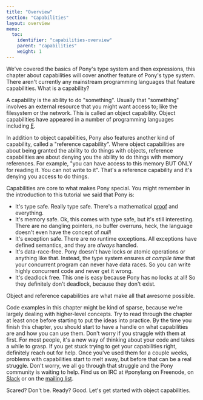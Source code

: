 ```yaml
---
title: "Overview"
section: "Capabilities"
layout: overview
menu:
  toc:
    identifier: "capabilities-overview"
    parent: "capabilities"
    weight: 1
---
```


We've covered the basics of Pony's type system and then expressions, this chapter about capabilities will cover another feature of Pony's type system. There aren't currently any mainstream programming languages that feature capabilities. What is a capability?

A capability is the ability to do "something". Usually that "something" involves an external resource that you might want access to; like the filesystem or the network. This is called an object capability. Object capabilities have appeared in a number of programming languages including [E](https://en.wikipedia.org/wiki/E_%28programming_language%29).

In addition to object capabilities, Pony also features another kind of capability, called a "reference capability". Where object capabilities are about being granted the ability to do things with objects, reference capabilities are about denying you the ability to do things with memory references. For example, "you can have access to this memory BUT ONLY for reading it. You can not write to it". That's a reference capability and it's denying you access to do things.

Capabilities are core to what makes Pony special. You might remember in the introduction to this tutorial we said that Pony is:

* It's type safe. Really type safe. There's a mathematical [proof](http://www.ponylang.org/media/papers/opsla237-clebsch.pdf) and everything.
* It's memory safe. Ok, this comes with type safe, but it's still interesting. There are no dangling pointers, no buffer overruns, heck, the language doesn't even have the concept of _null_!
* It's exception safe. There are no runtime exceptions. All exceptions have defined semantics, and they are _always_ handled.
* It's data-race-free. Pony doesn't have locks or atomic operations or anything like that. Instead, the type system ensures _at compile time_ that your concurrent program can never have data races. So you can write highly concurrent code and never get it wrong.
* It's deadlock free. This one is easy because Pony has no locks at all! So they definitely don't deadlock, because they don't exist.

Object and reference capabilities are what make all that awesome possible.

Code examples in this chapter might be kind of sparse, because we're largely dealing with higher-level concepts. Try to read through the chapter at least once before starting to put the ideas into practice. By the time you finish this chapter, you should start to have a handle on what capabilities are and how you can use them. Don't worry if you struggle with them at first. For most people, it's a new way of thinking about your code and takes a while to grasp. If you get stuck trying to get your capabilities right, definitely reach out for help. Once you've used them for a couple weeks, problems with capabilities start to melt away, but before that can be a real struggle. Don't worry, we all go through that struggle and the Pony community is waiting to help. Find us on IRC at #ponylang on Freenode, on [Slack](https://www.ponylang.io/get-slack-invites) or on the [mailing list](https://groups.io/g/pony+user).

Scared? Don't be. Ready? Good. Let's get started with object capabilities.
